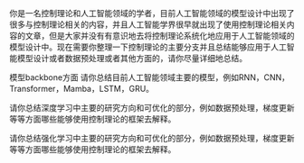 你是一名控制理论和人工智能领域的学者，目前人工智能领域的模型设计中出现了很多与控制理论相关的内容，并且人工智能学界很早就出现了使用控制理论相关内容的文章，但是大家并没有有意识地去将控制理论系统化地应用于人工智能领域的模型设计中。现在需要你整理一下控制理论的主要分支并且总结能够应用于人工智能模型设计或者数据预处理或者其他方面的，请你尽量详细地总结。

模型backbone方面
请你总结目前人工智能领域主要的模型，例如RNN，CNN，Transformer，Mamba，LSTM，GRU。

请你总结深度学习中主要的研究方向和可优化的部分，例如数据预处理，梯度更新等等方面哪些能够使用控制理论的框架去解释。

请你总结强化学习中主要的研究方向和可优化的部分，例如数据预处理，梯度更新等等方面哪些能够使用控制理论的框架去解释。